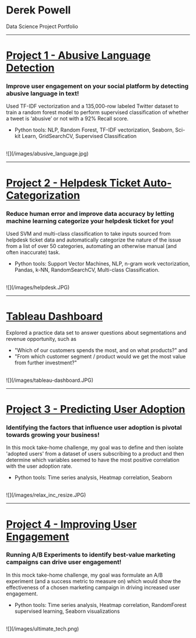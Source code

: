 # Derek Powell
Data Science Project Portfolio

---
# [Project 1 - Abusive Language Detection](https://github.com/dpowell022/Capstone_2)
### Improve user engagement on your social platform by detecting abusive language in text!
Used TF-IDF vectorization and a 135,000-row labeled Twitter dataset to train a random forest model to perform supervised classification of whether a tweet is ‘abusive’ or not with a 92% Recall score. 
 - Python tools:  NLP, Random Forest, TF-IDF vectorization, Seaborn, Sci-kit Learn, GridSearchCV, Supervised Classification
<br>
![](/images/abusive_language.jpg)

---
# [Project 2 - Helpdesk Ticket Auto-Categorization](https://github.com/dpowell022/Capstone_3)
### Reduce human error and improve data accuracy by letting machine learning categorize your helpdesk ticket for you!
Used SVM and multi-class classification to take inputs sourced from helpdesk ticket data and automatically categorize the nature of the issue from a list of over 50 categories, automating an otherwise manual (and often inaccurate) task.
 - Python tools: Support Vector Machines, NLP, n-gram work vectorization, Pandas, k-NN, RandomSearchCV, Multi-class Classification.
<br>
![](/images/helpdesk.JPG)

---
# [Tableau Dashboard](https://public.tableau.com/app/profile/derek.powell/viz/ChemicorpDashboard_16581921872730/Dashboard1?publish=yes)
Explored a practice data set to answer questions about segmentations and revenue opportunity, such as 
 - "Which of our customers spends the most, and on what products?" and 
 - "From which customer segment / product would we get the most value from further investment?"
<br>
![](/images/tableau-dashboard.JPG)

---
# [Project 3 - Predicting User Adoption](https://github.com/dpowell022/26.2.3-Relax-Inc-Take-Home-Challenge/blob/main/relax%20inc%20takehome%20challenge.ipynb)
### Identifying the factors that influence user adoption is pivotal towards growing your business!
In this mock take-home challenge, my goal was to define and then isolate 'adopted users' from a dataset of users subscribing to a product and then determine which variables seemed to have the most positive correlation with the user adoption rate. 
 - Python tools: Time series analysis, Heatmap correlation, Seaborn
<br>
![](/images/relax_inc_resize.JPG)

---
# [Project 4 - Improving User Engagement](https://github.com/dpowell022/26.2.2-Ultimate-Tech-Take-Home-Challenge/blob/main/Ultimate%20Tech%20Take-Home%20Challenge.ipynb)
### Running A/B Experiments to identify best-value marketing campaigns can drive user engagement!
In this mock take-home challenge, my goal was formulate an A/B experiment (and a success metric to measure on) which would show the effectiveness of a chosen marketing campaign in driving increased user engagement.
- Python tools: Time series analysis, Heatmap correlation, RandomForest supervised learning, Seaborn visualizations
<br>
![](/images/ultimate_tech.png)
